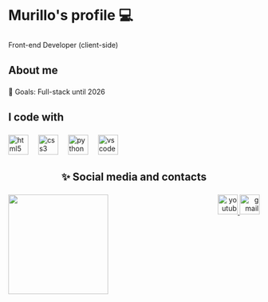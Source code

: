 <h1 align="left">Murillo's profile 💻</h1>

###

<p align="left">Front-end Developer (client-side)</p>

###

<h2 align="left">About me</h2>

###

<p align="left">🎯 Goals: Full-stack until 2026</p>

###

<h2 align="left">I code with</h2>

###

<div align="left">
  <img src="https://cdn.jsdelivr.net/gh/devicons/devicon/icons/html5/html5-original.svg" height="40" alt="html5 logo"  />
  <img width="12" />
  <img src="https://cdn.jsdelivr.net/gh/devicons/devicon/icons/css3/css3-original.svg" height="40" alt="css3 logo"  />
  <img width="12" />
  <img src="https://cdn.jsdelivr.net/gh/devicons/devicon/icons/python/python-original.svg" height="40" alt="python logo"  />
  <img width="12" />
  <img src="https://cdn.jsdelivr.net/gh/devicons/devicon/icons/vscode/vscode-original.svg" height="40" alt="vscode logo"  />
</div>

###

<h2 align="center">✨ Social media and contacts</h3>

###

<img align="left" height="200" src="https://media.tenor.com/5ry-200hErMAAAAM/hacker-hacker-man.gif"  />

###

<div align="right">
  <a   href="https://www.youtube.com/@techroomofc" target="_blank"><img src="https://img.shields.io/static/v1?message=Youtube&logo=youtube&label=&color=FF0000&logoColor=white&labelColor=&style=for-the-badge" height="40" alt="youtube logo"  />
  <a  href= "mailto:murillosnds@gmail.com"><img src="https://img.shields.io/static/v1?message=Gmail&logo=gmail&label=&color=D14836&logoColor=white&labelColor=&style=for-the-badge" height="40" alt="gmail logo"  />
</div>

###
